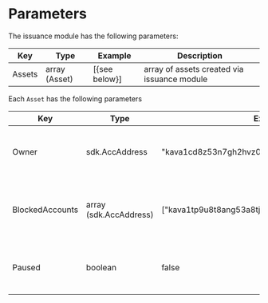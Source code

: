 
<!--
order: 5
-->

# Parameters

The issuance module has the following parameters:

| Key        | Type           | Example       | Description                                 |
|------------|----------------|---------------|---------------------------------------------|
| Assets     | array (Asset)  | [{see below}] | array of assets created via issuance module |


Each `Asset` has the following parameters

| Key               | Type                   | Example                                         | Description                                           |
|-------------------|------------------------|-------------------------------------------------|-------------------------------------------------------|
| Owner             | sdk.AccAddress         | "kava1cd8z53n7gh2hvz0lmmkzxkysfp5pghufat3h4a"   | the address that controls the issuance of the asset   |
| BlockedAccounts   | array (sdk.AccAddress) | ["kava1tp9u8t8ang53a8tjh2mhqvvwdngqzjvmp3mamc"] | addresses which are blocked from holding the asset    |
| Paused            | boolean                | false                                           | boolean for if issuance and redemption are paused     |
